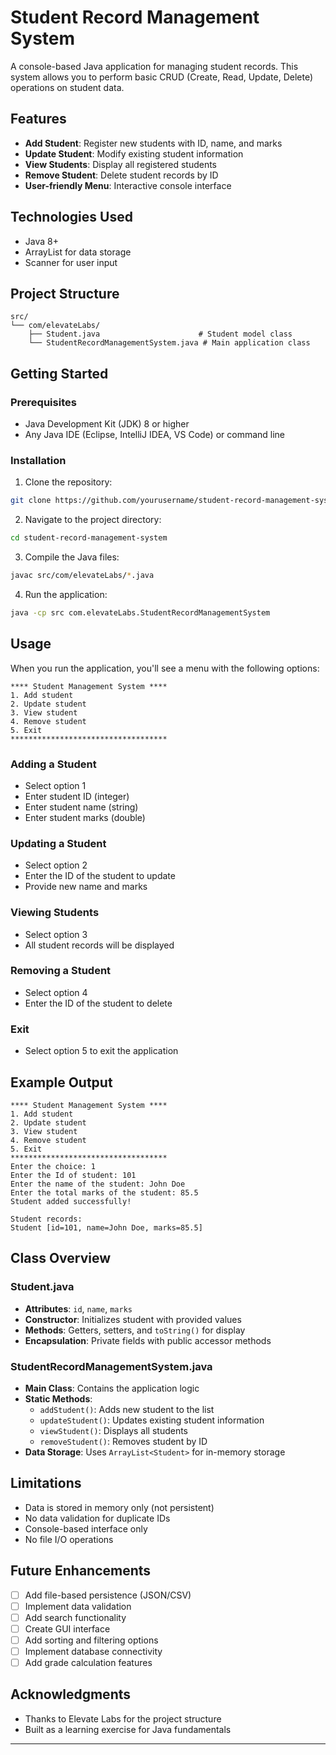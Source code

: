 # Student Record Management System

A console-based Java application for managing student records. This system allows you to perform basic CRUD (Create, Read, Update, Delete) operations on student data.

## Features

- **Add Student**: Register new students with ID, name, and marks
- **Update Student**: Modify existing student information
- **View Students**: Display all registered students
- **Remove Student**: Delete student records by ID
- **User-friendly Menu**: Interactive console interface

## Technologies Used

- Java 8+
- ArrayList for data storage
- Scanner for user input

## Project Structure

```
src/
└── com/elevateLabs/
    ├── Student.java                      # Student model class
    └── StudentRecordManagementSystem.java # Main application class
```

## Getting Started

### Prerequisites

- Java Development Kit (JDK) 8 or higher
- Any Java IDE (Eclipse, IntelliJ IDEA, VS Code) or command line

### Installation

1. Clone the repository:
```bash
git clone https://github.com/yourusername/student-record-management-system.git
```

2. Navigate to the project directory:
```bash
cd student-record-management-system
```

3. Compile the Java files:
```bash
javac src/com/elevateLabs/*.java
```

4. Run the application:
```bash
java -cp src com.elevateLabs.StudentRecordManagementSystem
```

## Usage

When you run the application, you'll see a menu with the following options:

```
**** Student Management System ****
1. Add student
2. Update student
3. View student
4. Remove student
5. Exit
***********************************
```

### Adding a Student
- Select option 1
- Enter student ID (integer)
- Enter student name (string)
- Enter student marks (double)

### Updating a Student
- Select option 2
- Enter the ID of the student to update
- Provide new name and marks

### Viewing Students
- Select option 3
- All student records will be displayed

### Removing a Student
- Select option 4
- Enter the ID of the student to delete

### Exit
- Select option 5 to exit the application

## Example Output

```
**** Student Management System ****
1. Add student
2. Update student
3. View student
4. Remove student
5. Exit 
***********************************
Enter the choice: 1
Enter the Id of student: 101
Enter the name of the student: John Doe
Enter the total marks of the student: 85.5
Student added successfully!

Student records: 
Student [id=101, name=John Doe, marks=85.5]
```

## Class Overview

### Student.java
- **Attributes**: `id`, `name`, `marks`
- **Constructor**: Initializes student with provided values
- **Methods**: Getters, setters, and `toString()` for display
- **Encapsulation**: Private fields with public accessor methods

### StudentRecordManagementSystem.java
- **Main Class**: Contains the application logic
- **Static Methods**: 
  - `addStudent()`: Adds new student to the list
  - `updateStudent()`: Updates existing student information
  - `viewStudent()`: Displays all students
  - `removeStudent()`: Removes student by ID
- **Data Storage**: Uses `ArrayList<Student>` for in-memory storage

## Limitations

- Data is stored in memory only (not persistent)
- No data validation for duplicate IDs
- Console-based interface only
- No file I/O operations

## Future Enhancements

- [ ] Add file-based persistence (JSON/CSV)
- [ ] Implement data validation
- [ ] Add search functionality
- [ ] Create GUI interface
- [ ] Add sorting and filtering options
- [ ] Implement database connectivity
- [ ] Add grade calculation features

## Acknowledgments

- Thanks to Elevate Labs for the project structure
- Built as a learning exercise for Java fundamentals

---

